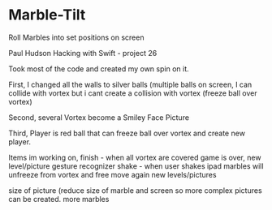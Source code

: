 # Marble-Tilt

Roll Marbles into set positions on screen

Paul Hudson Hacking with Swift - project 26

Took most of the code and created my own spin on it.

First, I changed all the walls to silver balls (multiple balls on screen, I can collide with vortex but i cant create a collision with vortex (freeze ball over vortex)

Second, several Vortex become a Smiley Face Picture

Third, Player is red ball that can freeze ball over vortex and create new player.

Items im working on, finish - when all vortex are covered game is over, new level/picture gesture recognizer shake - when user shakes ipad marbles will unfreeze from vortex and free move again new levels/pictures

size of picture (reduce size of marble and screen so more complex pictures can be created. more marbles
